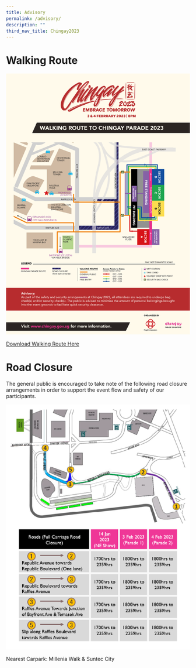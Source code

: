 ```yaml
---
title: Advisory
permalink: /advisory/
description: ""
third_nav_title: Chingay2023
---
```

# Walking Route
![](/images/whats-on/Chingay%202023%20Walking%20Route%20Map%20w%20Advisory(FreeStanding).png)

[Download Walking Route Here](/files/whats-on/Chingay%202023%20Walking%20Route%20Map%20w%20Advisory(FreeStanding).pdf)

# Road Closure

The general public is encouraged to take note of the following road closure arrangements in order to support the event flow and safety of our participants. 

<div><img src="/images/whats-on/RoadClosure.png"></div>

Nearest Carpark: Millenia Walk & Suntec City